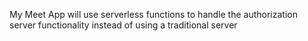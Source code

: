 My Meet App will use serverless functions to handle the authorization server functionality instead of using a traditional server

